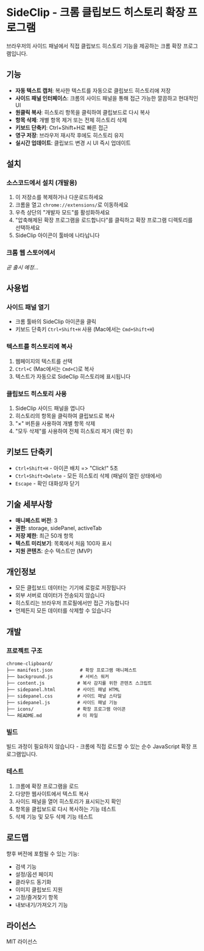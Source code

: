# SideClip - 크롬 클립보드 히스토리 확장 프로그램

브라우저의 사이드 패널에서 직접 클립보드 히스토리 기능을 제공하는 크롬 확장 프로그램입니다.

## 기능

- **자동 텍스트 캡처**: 복사한 텍스트를 자동으로 클립보드 히스토리에 저장
- **사이드 패널 인터페이스**: 크롬의 사이드 패널을 통해 접근 가능한 깔끔하고 현대적인 UI
- **원클릭 복사**: 히스토리 항목을 클릭하여 클립보드로 다시 복사
- **항목 삭제**: 개별 항목 제거 또는 전체 히스토리 삭제
- **키보드 단축키**: Ctrl+Shift+H로 빠른 접근
- **영구 저장**: 브라우저 재시작 후에도 히스토리 유지
- **실시간 업데이트**: 클립보드 변경 시 UI 즉시 업데이트

## 설치

### 소스코드에서 설치 (개발용)

1. 이 저장소를 복제하거나 다운로드하세요
2. 크롬을 열고 `chrome://extensions/`로 이동하세요
3. 우측 상단의 "개발자 모드"를 활성화하세요
4. "압축해제된 확장 프로그램을 로드합니다"를 클릭하고 확장 프로그램 디렉토리를 선택하세요
5. SideClip 아이콘이 툴바에 나타납니다

### 크롬 웹 스토어에서

*곧 출시 예정...*

## 사용법

### 사이드 패널 열기

- 크롬 툴바의 SideClip 아이콘을 클릭
- 키보드 단축키 `Ctrl+Shift+H` 사용 (Mac에서는 `Cmd+Shift+H`)

### 텍스트를 히스토리에 복사

1. 웹페이지의 텍스트를 선택
2. `Ctrl+C` (Mac에서는 `Cmd+C`)로 복사
3. 텍스트가 자동으로 SideClip 히스토리에 표시됩니다

### 클립보드 히스토리 사용

1. SideClip 사이드 패널을 엽니다
2. 히스토리의 항목을 클릭하여 클립보드로 복사
3. "×" 버튼을 사용하여 개별 항목 삭제
4. "모두 삭제"를 사용하여 전체 히스토리 제거 (확인 후)

## 키보드 단축키

- `Ctrl+Shift+H` - 아이콘 배치 => "Click!" 5초
- `Ctrl+Shift+Delete` - 모든 히스토리 삭제 (패널이 열린 상태에서)
- `Escape` - 확인 대화상자 닫기

## 기술 세부사항

- **매니페스트 버전**: 3
- **권한**: storage, sidePanel, activeTab
- **저장 제한**: 최근 50개 항목
- **텍스트 미리보기**: 목록에서 처음 100자 표시
- **지원 콘텐츠**: 순수 텍스트만 (MVP)

## 개인정보

- 모든 클립보드 데이터는 기기에 로컬로 저장됩니다
- 외부 서버로 데이터가 전송되지 않습니다
- 히스토리는 브라우저 프로필에서만 접근 가능합니다
- 언제든지 모든 데이터를 삭제할 수 있습니다

## 개발

### 프로젝트 구조

```
chrome-clipboard/
├── manifest.json          # 확장 프로그램 매니페스트
├── background.js          # 서비스 워커
├── content.js            # 복사 감지를 위한 콘텐츠 스크립트
├── sidepanel.html        # 사이드 패널 HTML
├── sidepanel.css         # 사이드 패널 스타일
├── sidepanel.js          # 사이드 패널 기능
├── icons/                # 확장 프로그램 아이콘
└── README.md             # 이 파일
```

### 빌드

빌드 과정이 필요하지 않습니다 - 크롬에 직접 로드할 수 있는 순수 JavaScript 확장 프로그램입니다.

### 테스트

1. 크롬에 확장 프로그램을 로드
2. 다양한 웹사이트에서 텍스트 복사
3. 사이드 패널을 열어 히스토리가 표시되는지 확인
4. 항목을 클립보드로 다시 복사하는 기능 테스트
5. 삭제 기능 및 모두 삭제 기능 테스트

## 로드맵

향후 버전에 포함될 수 있는 기능:
- 검색 기능
- 설정/옵션 페이지
- 클라우드 동기화
- 이미지 클립보드 지원
- 고정/즐겨찾기 항목
- 내보내기/가져오기 기능

## 라이선스

MIT 라이선스 